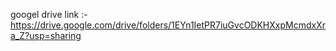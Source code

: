googel drive link :- https://drive.google.com/drive/folders/1EYn1IetPR7iuGvcODKHXxpMcmdxXra_Z?usp=sharing
